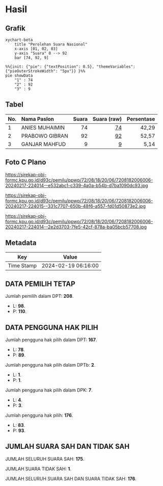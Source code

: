 # Hasil

## Grafik

```mermaid
xychart-beta
    title "Perolehan Suara Nasional"
    x-axis [01, 02, 03]
    y-axis "Suara" 0 --> 92
    bar [74, 92, 9]
```

```mermaid
%%{init: {"pie": {"textPosition": 0.5}, "themeVariables": {"pieOuterStrokeWidth": "5px"}} }%%
pie showData
    "1" : 74
    "2" : 92
    "3" : 9
```

## Tabel

| No. | Nama Paslon    | Suara | Suara (raw) | Persentase |
|:--- |:-------------- | -----:| -----------:| ----------:|
| 1   | ANIES MUHAIMIN | 74    | [74][p-1]   | 42,29      |
| 2   | PRABOWO GIBRAN | 92    | [92][p-2]   | 52,57      |
| 3   | GANJAR MAHFUD  | 9     | [9][p-3]    | 5,14       |


[p-1]: https://github.com/gigit-pemilu/pemilu-2024/blob/main/pilpres/hitung-suara/sub/72-sulawesi-tengah/sub/08-parigi-moutong/sub/18-palasa/sub/2006-palasa-tengah/sub/006-tps/sub/paslon-1.txt
[p-2]: https://github.com/gigit-pemilu/pemilu-2024/blob/main/pilpres/hitung-suara/sub/72-sulawesi-tengah/sub/08-parigi-moutong/sub/18-palasa/sub/2006-palasa-tengah/sub/006-tps/sub/paslon-2.txt
[p-3]: https://github.com/gigit-pemilu/pemilu-2024/blob/main/pilpres/hitung-suara/sub/72-sulawesi-tengah/sub/08-parigi-moutong/sub/18-palasa/sub/2006-palasa-tengah/sub/006-tps/sub/paslon-3.txt

## Foto C Plano

https://sirekap-obj-formc.kpu.go.id/d93c/pemilu/ppwp/72/08/18/20/06/7208182006006-20240217-224014--e532abc1-c339-4a0a-b54b-d7ba1090dc93.jpg

https://sirekap-obj-formc.kpu.go.id/d93c/pemilu/ppwp/72/08/18/20/06/7208182006006-20240217-224015--331c7707-650b-48f6-a557-fd01d50873e2.jpg

https://sirekap-obj-formc.kpu.go.id/d93c/pemilu/ppwp/72/08/18/20/06/7208182006006-20240217-224014--2e2d3703-7fe5-42cf-878a-ba05bcb57708.jpg


## Metadata

| Key        | Value               |
| ---------- | ------------------- |
| Time Stamp | 2024-02-19 06:16:00 |


## DATA PEMILIH TETAP

Jumlah pemilih dalam DPT: **208**.
 * L: **98**.
 * P: **110**.

## DATA PENGGUNA HAK PILIH

Jumlah pengguna hak pilih dalam DPT: **167**.
 * L: **78**.
 * P: **89**.

Jumlah pengguna hak pilih dalam DPTb: **2**.
 * L: **1**.
 * P: **1**.

Jumlah pengguna hak pilih dalam DPK: **7**.
 * L: **4**.
 * P: **3**.

Jumlah pengguna hak pilih: **176**.
 * L: **83**.
 * P: **93**.

## JUMLAH SUARA SAH DAN TIDAK SAH

JUMLAH SELURUH SUARA SAH: **175**.

JUMLAH SUARA TIDAK SAH: **1**.

JUMLAH SELURUH SUARA SAH DAN SUARA TIDAK SAH: **176**.


